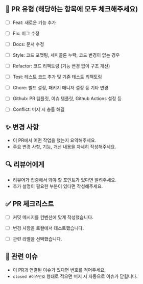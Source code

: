 ## 📌 PR 유형 (해당하는 항목에 모두 체크해주세요)
- [ ] Feat: 새로운 기능 추가
- [ ] Fix: 버그 수정
- [ ] Docs: 문서 수정
- [ ] Style: 코드 포맷팅, 세미콜론 누락, 코드 변경이 없는 경우
- [ ] Refactor: 코드 리팩토링 (기능 변경 없이 구조 개선)
- [ ] Test: 테스트 코드 추가 및 기존 테스트 리팩토링
- [ ] Chore: 빌드 설정, 패키지 매니저 설정 등 기타 변경
- [ ] Github: PR 템플릿, 이슈 템플릿, Github Actions 설정 등
- [ ] Conflict: 머지 시 충돌 해결


## ✨ 변경 사항
- 이 PR에서 어떤 작업을 했는지 요약해주세요.
- 주요 변경 사항, 기능, 개선 내용을 자세히 작성해주세요.


## 🔍 리뷰어에게
- 리뷰어가 집중해서 봐야 할 포인트가 있다면 알려주세요.
- 추가 설명이 필요한 부분이 있다면 작성해주세요.


## ✅ PR 체크리스트
- [ ] 커밋 메시지를 컨벤션에 맞게 작성했습니다.
- [ ] 변경 사항을 로컬에서 테스트했습니다.
- [ ] 관련 라벨을 선택했습니다.


## 🔗 관련 이슈
- 이 PR과 연결된 이슈가 있다면 번호를 적어주세요.
- `closed #이슈번호` 형태로 적으면 머지 시 자동으로 이슈가 닫힙니다.
